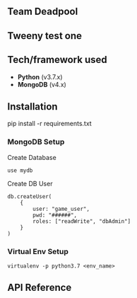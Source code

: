 ## Team Deadpool

## Tweeny test one

## Tech/framework used

- **Python** (v3.7.x)
- **MongoDB** (v4.x)

## Installation

pip install -r requirements.txt

### MongoDB Setup

Create Database

    use mydb

Create DB User

    db.createUser(
        {
    	    user: "game_user",
    	    pwd: "######",
    	    roles: ["readWrite", "dbAdmin"]
    	}
    )

### Virtual Env Setup

    virtualenv -p python3.7 <env_name>

## API Reference
